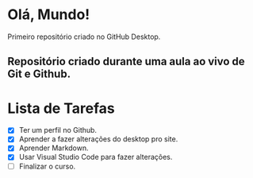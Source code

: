# Olá, Mundo!
 Primeiro repositório criado no GitHub Desktop.

Repositório criado durante uma aula ao vivo de Git e Github.
---
# Lista de Tarefas
- [x] Ter um perfil no Github.
- [x] Aprender a fazer alterações do desktop pro site.
- [x] Aprender Markdown.
- [x] Usar Visual Studio Code para fazer alterações.
- [ ] Finalizar o curso.